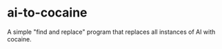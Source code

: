 # ai-to-cocaine
A simple "find and replace" program that replaces all instances of AI with cocaine.
